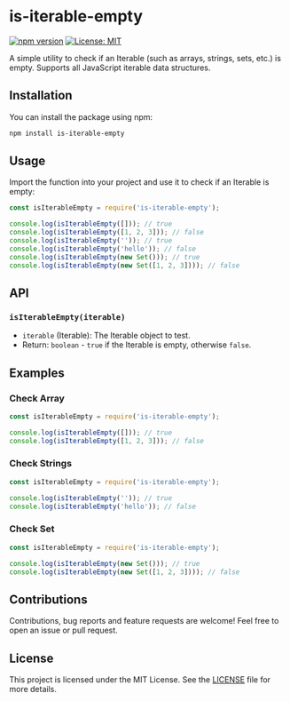 # is-iterable-empty

[![npm version](https://badge.fury.io/js/is-iterable-empty.svg)](https://badge.fury.io/js/is-iterable-empty) [![License: MIT](https://img.shields.io/github/license/openmooncommunity/is-iterable-empty)](https://opensource.org/licenses/MIT)

A simple utility to check if an Iterable (such as arrays, strings, sets, etc.) is empty. Supports all JavaScript iterable data structures.

## Installation

You can install the package using npm:

```bash
npm install is-iterable-empty
```

## Usage

Import the function into your project and use it to check if an Iterable is empty:

```js
const isIterableEmpty = require('is-iterable-empty');

console.log(isIterableEmpty([])); // true
console.log(isIterableEmpty([1, 2, 3])); // false
console.log(isIterableEmpty('')); // true
console.log(isIterableEmpty('hello')); // false
console.log(isIterableEmpty(new Set())); // true
console.log(isIterableEmpty(new Set([1, 2, 3]))); // false
```

## API

### `isIterableEmpty(iterable)`

- `iterable` (Iterable): The Iterable object to test.
- Return: `boolean` - `true` if the Iterable is empty, otherwise `false`.

## Examples

### Check Array

```js
const isIterableEmpty = require('is-iterable-empty');

console.log(isIterableEmpty([])); // true
console.log(isIterableEmpty([1, 2, 3])); // false
```

### Check Strings

```js
const isIterableEmpty = require('is-iterable-empty');

console.log(isIterableEmpty('')); // true
console.log(isIterableEmpty('hello')); // false
```

### Check Set

```js
const isIterableEmpty = require('is-iterable-empty');

console.log(isIterableEmpty(new Set())); // true
console.log(isIterableEmpty(new Set([1, 2, 3]))); // false
```

## Contributions

Contributions, bug reports and feature requests are welcome! Feel free to open an issue or pull request.

## License

This project is licensed under the MIT License. See the [LICENSE](LICENSE) file for more details.